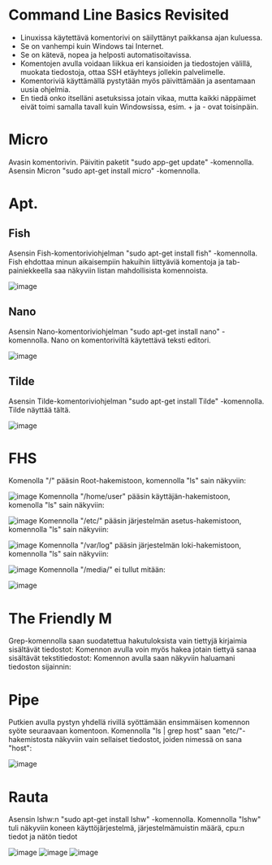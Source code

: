 # Command Line Basics Revisited
- Linuxissa käytettävä komentorivi on säilyttänyt paikkansa ajan kuluessa.
- Se on vanhempi kuin Windows tai Internet.
- Se on kätevä, nopea ja helposti automatisoitavissa.
- Komentojen avulla voidaan liikkua eri kansioiden ja tiedostojen välillä, muokata tiedostoja, ottaa SSH etäyhteys jollekin palvelimelle.
- Komentoriviä käyttämällä pystytään myös päivittämään ja asentamaan uusia ohjelmia.
- En tiedä onko itselläni asetuksissa jotain vikaa, mutta kaikki näppäimet eivät toimi samalla tavall kuin Windowsissa, esim. + ja - ovat toisinpäin.
  
# Micro
Avasin komentorivin.
Päivitin paketit "sudo app-get update" -komennolla.
Asensin Micron "sudo apt-get install micro" -komennolla.

# Apt.

## Fish
Asensin Fish-komentoriviohjelman "sudo apt-get install fish" -komennolla.
Fish ehdottaa minun aikaisempiin hakuihin liittyäviä komentoja ja tab-painiekkeella saa näkyviin listan mahdollisista komennoista.

![image](https://github.com/user-attachments/assets/69897366-0e9f-4201-ad96-53dd46f15916)

## Nano
Asensin Nano-komentoriviohjelman "sudo apt-get install nano" -komennolla.
Nano on komentoriviltä käytettävä teksti editori.

![image](https://github.com/user-attachments/assets/b0817b4a-9e65-4b5e-b984-ec381927d260)

## Tilde
Asensin Tilde-komentoriviohjelman "sudo apt-get install Tilde" -komennolla.
Tilde näyttää tältä.

![image](https://github.com/user-attachments/assets/c9a6ad6e-34f3-497b-8415-13e7277d88c5)
 
# FHS
Komenolla "/" pääsin Root-hakemistoon, komennolla "ls" sain näkyviin:

![image](https://github.com/user-attachments/assets/c3ae0d04-78e6-485b-8b07-0e009ca537b0)
Komennolla "/home/user" pääsin käyttäjän-hakemistoon, komenolla "ls" sain näkyviin:

![image](https://github.com/user-attachments/assets/708ddc9b-b9a6-4ec4-8f45-801e427f192a)
Komennolla "/etc/"  pääsin järjestelmän asetus-hakemistoon, komennolla "ls" sain näkyviin:

![image](https://github.com/user-attachments/assets/81818b6e-32c9-4c2e-aa0b-91effcb42d1a)
Komennolla "/var/log" pääsin järjestelmän loki-hakemistoon, komennolla "ls" sain näkyviin:

![image](https://github.com/user-attachments/assets/066c98a0-d8b3-41fd-972f-e9ac35f3a926)
Komennolla "/media/" ei tullut mitään:

![image](https://github.com/user-attachments/assets/105c0154-d83a-4843-b781-72a53af63bae)

# The Friendly M
Grep-komennolla saan suodatettua hakutuloksista vain tiettyjä kirjaimia sisältävät tiedostot:
Komennon avulla voin myös hakea jotain tiettyä sanaa sisältävät tekstitiedostot:
Komennon avulla saan näkyviin haluamani tiedoston sijainnin:

# Pipe
Putkien avulla pystyn yhdellä rivillä syöttämään ensimmäisen komennon syöte seuraavaan komentoon.
Komennolla "ls | grep host" saan "etc/"-hakemistosta näkyviin vain sellaiset tiedostot, joiden nimessä on sana "host":

![image](https://github.com/user-attachments/assets/a18a99dd-5f11-4e3c-97a9-52ebbbafabef)

# Rauta
Asensin lshw:n "sudo apt-get install lshw" -komennolla.
Komennolla "lshw" tuli näkyviin koneen käyttöjärjestelmä, järjestelmämuistin määrä, cpu:n tiedot ja nätön tiedot

![image](https://github.com/user-attachments/assets/c10a9684-9507-4675-9234-b75256692bf8)
![image](https://github.com/user-attachments/assets/cb79b7aa-6bfc-411a-879b-26964f103c87)
![image](https://github.com/user-attachments/assets/d6479777-05f4-4cb8-8b97-55338b96307a)



